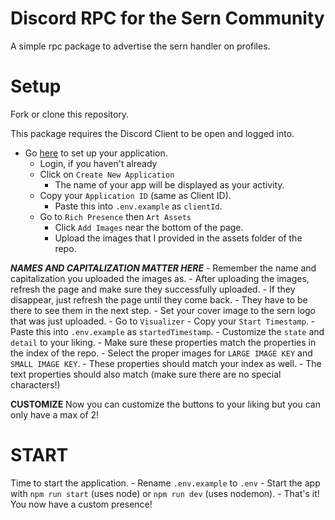 # Discord RPC for the Sern Community

A simple rpc package to advertise the sern handler on profiles.

# Setup

Fork or clone this repository.

This package requires the Discord Client to be open and logged into.

- Go [here](https://discord.com/developers/applications/) to set up your application. 
    - Login, if you haven't already 
    - Click on `Create New Application` 
        - The name of your app will be displayed as your activity. 
    - Copy your `Application ID` (same as Client ID). 
        - Paste this into `.env.example` as `clientId`. 
    - Go to `Rich Presence` then `Art Assets` 
        - Click `Add Images` near the bottom of the page. 
        - Upload the images that I provided in the assets folder of the repo. 

**_NAMES AND CAPITALIZATION MATTER HERE_** 
    - Remember the name and capitalization you uploaded the images as. 
        - After uploading the images, refresh the page and make sure they successfully uploaded. 
            - If they disappear, just refresh the page until they come back. 
            - They have to be there to see them in the next step. 
        - Set your cover image to the sern logo that was just uploaded. 
    - Go to `Visualizer` 
        - Copy your `Start Timestamp`. 
            - Paste this into `.env.example` as `startedTimestamp`. 
        - Customize the `state` and `detail` to your liking. 
            - Make sure these properties match the properties in the index of the repo. 
        - Select the proper images for `LARGE IMAGE KEY` and `SMALL IMAGE KEY`. 
            - These properties should match your index as well. 
            - The text properties should also match (make sure there are no special characters!)

**CUSTOMIZE**
Now you can customize the buttons to your liking but you can only have a max of 2!

# START
Time to start the application. 
    - Rename `.env.example` to `.env` 
    - Start the app with `npm run start` (uses node) or `npm run dev` (uses nodemon). 
    - That's it! You now have a custom presence!
